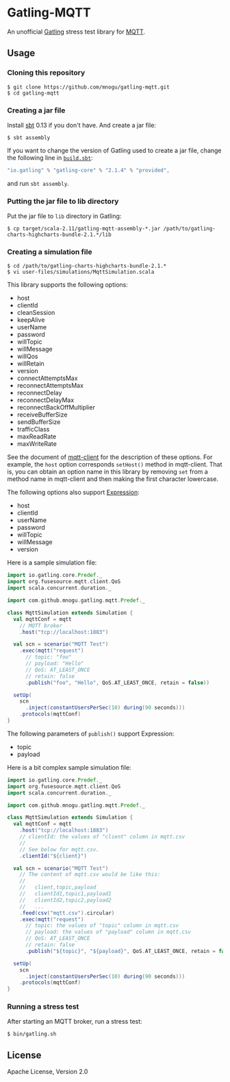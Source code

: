 # Gatling-MQTT

An unofficial [Gatling](http://gatling.io/) stress test library
for [MQTT](http://mqtt.org/).

## Usage

### Cloning this repository

    $ git clone https://github.com/mnogu/gatling-mqtt.git
    $ cd gatling-mqtt

### Creating a jar file

Install [sbt](http://www.scala-sbt.org/) 0.13 if you don't have.
And create a jar file:

    $ sbt assembly

If you want to change the version of Gatling used to create a jar file,
change the following line in [`build.sbt`](build.sbt):

```scala
"io.gatling" % "gatling-core" % "2.1.4" % "provided",
```

and run `sbt assembly`.

### Putting the jar file to lib directory

Put the jar file to `lib` directory in Gatling:

    $ cp target/scala-2.11/gatling-mqtt-assembly-*.jar /path/to/gatling-charts-highcharts-bundle-2.1.*/lib

###  Creating a simulation file

    $ cd /path/to/gatling-charts-highcharts-bundle-2.1.*
    $ vi user-files/simulations/MqttSimulation.scala

This library supports the following options:

* host
* clientId
* cleanSession
* keepAlive
* userName
* password
* willTopic
* willMessage
* willQos
* willRetain
* version
* connectAttemptsMax
* reconnectAttemptsMax
* reconnectDelay
* reconnectDelayMax
* reconnectBackOffMultiplier
* receiveBufferSize
* sendBufferSize
* trafficClass
* maxReadRate
* maxWriteRate

See the document of [mqtt-client](https://github.com/fusesource/mqtt-client)
for the description of these options.
For example, the `host` option corresponds `setHost()` method in mqtt-client.
That is, you can obtain an option name in this library
by removing `set` from a method name in mqtt-client
and then making the first character lowercase.

The following options also support [Expression](http://gatling.io/docs/2.1.4/session/expression_el.html):

* host
* clientId
* userName
* password
* willTopic
* willMessage
* version

Here is a sample simulation file:

```scala
import io.gatling.core.Predef._
import org.fusesource.mqtt.client.QoS
import scala.concurrent.duration._

import com.github.mnogu.gatling.mqtt.Predef._

class MqttSimulation extends Simulation {
  val mqttConf = mqtt
    // MQTT broker
    .host("tcp://localhost:1883")

  val scn = scenario("MQTT Test")
    .exec(mqtt("request")
      // topic: "foo"
      // payload: "Hello"
      // QoS: AT_LEAST_ONCE
      // retain: false
      .publish("foo", "Hello", QoS.AT_LEAST_ONCE, retain = false))

  setUp(
    scn
      .inject(constantUsersPerSec(10) during(90 seconds)))
    .protocols(mqttConf)
}
```

The following parameters of `publish()` support Expression:

* topic
* payload

Here is a bit complex sample simulation file:

```scala
import io.gatling.core.Predef._
import org.fusesource.mqtt.client.QoS
import scala.concurrent.duration._

import com.github.mnogu.gatling.mqtt.Predef._

class MqttSimulation extends Simulation {
  val mqttConf = mqtt
    .host("tcp://localhost:1883")
    // clientId: the values of "client" column in mqtt.csv
    //
    // See below for mqtt.csv.
    .clientId("${client}")

  val scn = scenario("MQTT Test")
    // The content of mqtt.csv would be like this:
    //
    //   client,topic,payload
    //   clientId1,topic1,payload1
    //   clientId2,topic2,payload2
    //   ...
    .feed(csv("mqtt.csv").circular)
    .exec(mqtt("request")
      // topic: the values of "topic" column in mqtt.csv
      // payload: the values of "payload" column in mqtt.csv
      // QoS: AT_LEAST_ONCE
      // retain: false
      .publish("${topic}", "${payload}", QoS.AT_LEAST_ONCE, retain = false))

  setUp(
    scn
      .inject(constantUsersPerSec(10) during(90 seconds)))
    .protocols(mqttConf)
}
```

### Running a stress test

After starting an MQTT broker, run a stress test:

    $ bin/gatling.sh

## License

Apache License, Version 2.0
